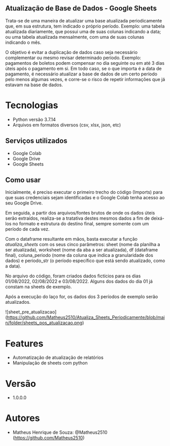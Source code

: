 ## Atualização de Base de Dados - Google Sheets

Trata-se de uma maneira de atualizar uma base atualizada periodicamente que, em sua estrutura, tem indicado o próprio período. Exemplo: uma tabela atualizada diariamente, que possui uma de suas colunas indicando a data; ou uma tabela atualizada mensalmente, com uma de suas colunas indicando o mês.

O objetivo é evitar a duplicação de dados caso seja necessário complementar ou mesmo revisar determinado período. Exemplo: pagamentos de boletos podem compensar no dia seguinte ou em até 3 dias úteis após o pagamento em si. Em todo caso, se o que importa é a data de pagamento, é necessário atualizar a base de dados de um certo período pelo menos algumas vezes, e corre-se o risco de repetir informações que já estavam na base de dados.

# Tecnologias

* Python versão 3.7.14
* Arquivos em formatos diversos (csv, xlsx, json, etc)

## Serviços utilizados

* Google Colab
* Google Drive
* Google Sheets

## Como usar

Inicialmente, é preciso executar o primeiro trecho do código (Imports) para que suas credenciais sejam identificadas e o Google Colab tenha acesso ao seu Google Drive.

Em seguida, a partir dos arquivos/fontes brutos de onde os dados úteis serão extraídos, realiza-se a tratativa destes mesmos dados a fim de deixá-los no formato e estrutura do destino final, sempre somente com um período de cada vez.

Com o dataframe resultante em mãos, basta executar a função *atualiza_sheets* com os seus cinco parâmetros: sheet (nome da planilha a ser atualizada), worksheet (nome da aba a ser atualizada), df (dataframe final), coluna_periodo (nome da coluna que indica a granularidade dos dados) e período_str (o período específico que está sendo atualizado, como a data).

No arquivo do código, foram criados dados fictícios para os dias 01/08/2022, 02/08/2022 e 03/08/2022. Alguns dos dados do dia 01 já constam na sheets de exemplo.

Após a execução do laço for, os dados dos 3 períodos de exemplo serão atualizados.


![sheet_pre_atualizacao] (https://github.com/Matheus2510/Atualiza_Sheets_Periodicamente/blob/main/folder/sheets_pos_atualizacao.png)

# Features

* Automatização de atualização de relatórios
* Manipulação de sheets com python

# Versão

* 1.0.0.0

# Autores

* Matheus Henrique de Souza: @Matheus2510 (https://github.com/Matheus2510)
